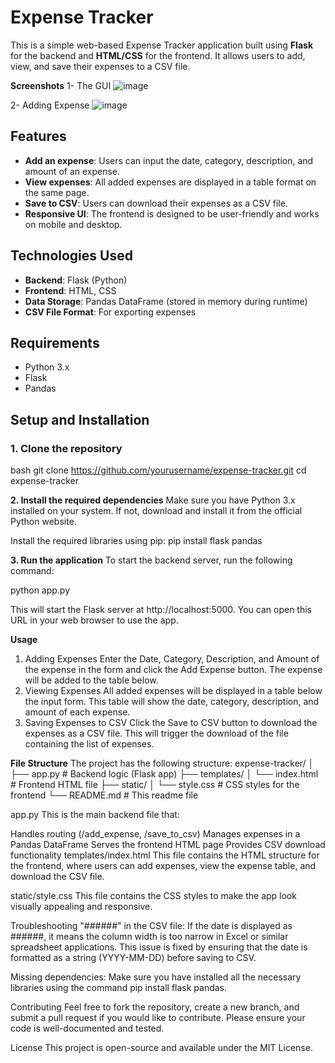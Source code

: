 
# Expense Tracker

This is a simple web-based Expense Tracker application built using **Flask** for the backend and **HTML/CSS** for the frontend. It allows users to add, view, and save their expenses to a CSV file.

**Screenshots**
1- The GUI
![image](https://github.com/user-attachments/assets/67b5cae2-ee9d-4b96-ad2f-a40ffce36198)

2- Adding Expense
![image](https://github.com/user-attachments/assets/20999848-fe4e-4fa7-b79a-89615bec7b19)

## Features
- **Add an expense**: Users can input the date, category, description, and amount of an expense.
- **View expenses**: All added expenses are displayed in a table format on the same page.
- **Save to CSV**: Users can download their expenses as a CSV file.
- **Responsive UI**: The frontend is designed to be user-friendly and works on mobile and desktop.

## Technologies Used
- **Backend**: Flask (Python)
- **Frontend**: HTML, CSS
- **Data Storage**: Pandas DataFrame (stored in memory during runtime)
- **CSV File Format**: For exporting expenses

## Requirements
- Python 3.x
- Flask
- Pandas

## Setup and Installation

### 1. Clone the repository
bash
git clone https://github.com/yourusername/expense-tracker.git
cd expense-tracker


**2. Install the required dependencies**
Make sure you have Python 3.x installed on your system. If not, download and install it from the official Python website.

Install the required libraries using pip:
pip install flask pandas


**3. Run the application**
To start the backend server, run the following command:

python app.py


This will start the Flask server at http://localhost:5000. You can open this URL in your web browser to use the app.

**Usage**
1. Adding Expenses
Enter the Date, Category, Description, and Amount of the expense in the form and click the Add Expense button.
The expense will be added to the table below.
2. Viewing Expenses
All added expenses will be displayed in a table below the input form. This table will show the date, category, description, and amount of each expense.
3. Saving Expenses to CSV
Click the Save to CSV button to download the expenses as a CSV file. This will trigger the download of the file containing the list of expenses.


**File Structure**
The project has the following structure:
expense-tracker/
│
├── app.py                # Backend logic (Flask app)
├── templates/
│   └── index.html        # Frontend HTML file
├── static/
│   └── style.css         # CSS styles for the frontend
└── README.md             # This readme file



app.py
This is the main backend file that:

Handles routing (/add_expense, /save_to_csv)
Manages expenses in a Pandas DataFrame
Serves the frontend HTML page
Provides CSV download functionality
templates/index.html
This file contains the HTML structure for the frontend, where users can add expenses, view the expense table, and download the CSV file.

static/style.css
This file contains the CSS styles to make the app look visually appealing and responsive.

Troubleshooting
"######" in the CSV file: If the date is displayed as ######, it means the column width is too narrow in Excel or similar spreadsheet applications. This issue is fixed by ensuring that the date is formatted as a string (YYYY-MM-DD) before saving to CSV.

Missing dependencies: Make sure you have installed all the necessary libraries using the command pip install flask pandas.

Contributing
Feel free to fork the repository, create a new branch, and submit a pull request if you would like to contribute. Please ensure your code is well-documented and tested.

License
This project is open-source and available under the MIT License.
